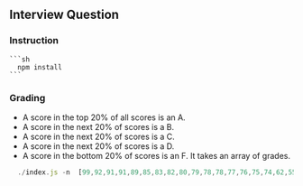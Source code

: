 ## Interview Question 
  ### Instruction
    ```sh
      npm install
    ```
### Grading 
  * A score in the top 20% of all scores is an A.
  * A score in the next 20% of scores is a B.
  * A score in the next 20% of scores is a C.
  * A score in the next 20% of scores is a D.
  * A score in the bottom 20% of scores is an F.
It takes an array of grades.

```js
  ./index.js -n  [99,92,91,91,89,85,83,82,80,79,78,78,77,76,75,74,62,55,55]
```

